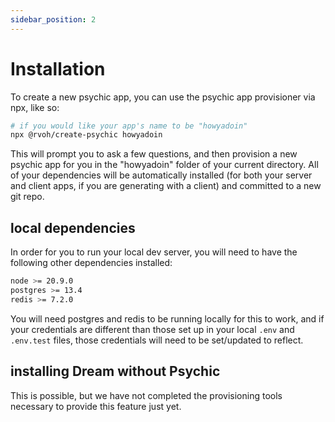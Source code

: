 ```yaml
---
sidebar_position: 2
---
```


# Installation

To create a new psychic app, you can use the psychic app provisioner via npx, like so:

```bash
# if you would like your app's name to be "howyadoin"
npx @rvoh/create-psychic howyadoin
```

This will prompt you to ask a few questions, and then provision a new psychic app for you in the "howyadoin" folder of your current directory. All of your dependencies will be automatically installed (for both your server and client apps, if you are generating with a client) and committed to a new git repo.

## local dependencies

In order for you to run your local dev server, you will need to have the following other dependencies installed:

```bash
node >= 20.9.0
postgres >= 13.4
redis >= 7.2.0
```

You will need postgres and redis to be running locally for this to work, and if your credentials are different than those set up in your local `.env` and `.env.test` files, those credentials will need to be set/updated to reflect.

## installing Dream without Psychic

This is possible, but we have not completed the provisioning tools necessary to provide this feature just yet.
